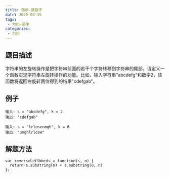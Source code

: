 ```yaml
---
title: 简单-猜数字
date: 2020-04-15
tags:
 - 力扣-简单
categories: 
 - 力扣
---
```


## 题目描述
字符串的左旋转操作是把字符串前面的若干个字符转移到字符串的尾部。请定义一个函数实现字符串左旋转操作的功能。比如，输入字符串"abcdefg"和数字2，该函数将返回左旋转两位得到的结果"cdefgab"。
## 例子
```
输入: s = "abcdefg", k = 2
输出: "cdefgab"
```
```
输入: s = "lrloseumgh", k = 6
输出: "umghlrlose"
```


## 解题方法

```
var reverseLeftWords = function(s, n) {
  return s.substring(n) + s.substring(0, n)
};
```
